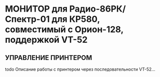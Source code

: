 #  МОНИТОР для Радио-86РК/Спектр-01 для КР580, совместимый с Орион-128, поддержкой VT-52

## УПРАВЛЕНИЕ ПРИНТЕРОМ

todo Описание работы с принтером через последовательности VT-52...
